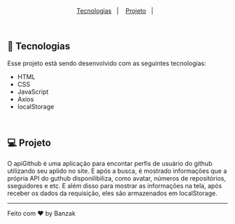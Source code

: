 <p align="center">
  <a href="#-tecnologias">Tecnologias</a>&nbsp;&nbsp;&nbsp;|&nbsp;&nbsp;&nbsp;
  <a href="#-projeto">Projeto</a>&nbsp;&nbsp;&nbsp;|&nbsp;&nbsp;&nbsp;
</p>

<br>



## 🚀 Tecnologias

Esse projeto está sendo desenvolvido com as seguintes tecnologias:

- HTML
- CSS
- JavaScript
- Axios
- localStorage

<br>

## 💻 Projeto

O apiGithub é uma aplicação para encontar perfis de usuário do github utilizando seu aplido no site. E após a busca, é mostrado informações que a própria API do guthub disponilibiliza, como avatar, números de repositórios, sseguidores e etc. 
E além disso para mostrar as informações na tela, após receber os dados da requisição, eles são armazenados em localStorage.


---

Feito com ♥ by Banzak
